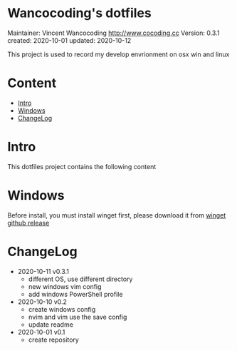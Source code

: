# Wancocoding's dotfiles


Maintainer:		Vincent Wancocoding  <http://www.cocoding.cc>
Version:		0.3.1
created:		2020-10-01
updated:		2020-10-12


This project is used to record my develop envrionment on osx win and linux


# Content

* [Intro](#intro)
* [Windows](#windows)
* [ChangeLog](#changelog)


# Intro

This dotfiles project contains the following content



# Windows

Before install, you must install winget first, please download it from [winget github release](https://github.com/microsoft/winget-cli/releases)



# ChangeLog
* 2020-10-11 v0.3.1
	- different OS, use different directory
	- new windows vim config
	- add windows PowerShell profile
* 2020-10-10 v0.2
	- create windows config
	- nvim and vim use the save config
	- update readme
* 2020-10-01 v0.1
	- create repository
